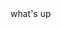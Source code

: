 
<html>
  <title>first time</title>
  <body>what's up</body>
  <style>background-color:black;
  color:#fff;
  text-align:center;</style>
</html>
